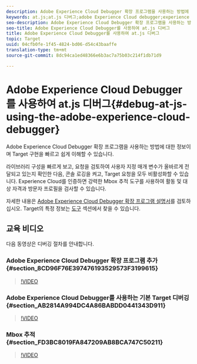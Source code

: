 ```yaml
---
description: Adobe Experience Cloud Debugger 확장 프로그램을 사용하는 방법에 대한 정보이며 Target 구현을 빠르고 쉽게 이해할 수 있습니다.
keywords: at.js;at.js 디버그;adobe Experience Cloud debugger;experience cloud debugger;mbox 추적;mbox 강조 표시;디버그;디버깅
seo-description: Adobe Experience Cloud Debugger 확장 프로그램을 사용하는 방법에 대한 정보이며 Target 구현을 빠르고 쉽게 이해할 수 있습니다.
seo-title: Adobe Experience Cloud Debugger를 사용하여 at.js 디버그
title: Adobe Experience Cloud Debugger를 사용하여 at.js 디버그
topic: Target
uuid: 04cfb0fe-1f45-4824-bd06-d54c43baaffe
translation-type: tm+mt
source-git-commit: 8dc94ca1ed48366e6b3ac7a75b03c214f1db71d9

---
```



# Adobe Experience Cloud Debugger를 사용하여 at.js 디버그{#debug-at-js-using-the-adobe-experience-cloud-debugger}

Adobe Experience Cloud Debugger 확장 프로그램을 사용하는 방법에 대한 정보이며 Target 구현을 빠르고 쉽게 이해할 수 있습니다.

라이브러리 구성을 빠르게 보고, 요청을 검토하여 사용자 지정 매개 변수가 올바르게 전달되고 있는지 확인한 다음, 콘솔 로깅을 켜고, Target 요청을 모두 비활성화할 수 있습니다. Experience Cloud를 인증하면 강력한 Mbox 추적 도구를 사용하여 활동 및 대상 자격과 방문자 프로필을 검사할 수 있습니다.

자세한 내용은 [Adobe Experience Cloud Debugger 확장 프로그램 설명서](https://docs.adobe.com/content/help/en/debugger/using/experience-cloud-debugger.html)를 검토하십시오. Target의 특정 정보는 [도구](https://docs.adobe.com/content/help/en/debugger/using/tools.html) 섹션에서 찾을 수 있습니다.

## 교육 비디오

다음 동영상은 디버깅 절차를 안내합니다.

### Adobe Experience Cloud Debugger 확장 프로그램 추가 {#section_8CD96F76E397476193529573F3199615}

>[!VIDEO](https://video.tv.adobe.com/v/23114/?captions=kor)

### Adobe Experience Cloud Debugger를 사용하는 기본 Target 디버깅 {#section_AB2814A994DC4A86BABDD0441343D911}

>[!VIDEO](https://video.tv.adobe.com/v/23115/?captions=kor)

### Mbox 추적 {#section_FD3BC8019FA847209AB8BCA747C50211}

>[!VIDEO](https://video.tv.adobe.com/v/23113/?captions=kor)
